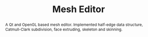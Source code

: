 ---
layout: post
comments: true
categories: Computer-Graphics
title: "Mesh Editor"
img: /images/mesheditor.jpg
abstract: "A Qt and OpenGL based mesh editor. Implemented half-edge data structure, Catmull-Clark subdivision, face extruding, skeleton and skinning."
tags: Qt OpenGL half-edge skeleton subdivision
link: "https://github.com/immiao/Mesh-Editor"
---